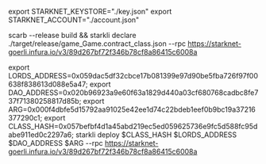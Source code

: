 export STARKNET_KEYSTORE="./key.json"
export STARKNET_ACCOUNT="./account.json"

scarb --release build  && starkli declare  ./target/release/game_Game.contract_class.json  --rpc https://starknet-goerli.infura.io/v3/89d267bf72f346b78cf8a86415c6008a


export LORDS_ADDRESS=0x059dac5df32cbce17b081399e97d90be5fba726f97f00638f838613d088e5a47;
export DAO_ADDRESS=0x020b96923a9e60f63a1829d440a03cf680768cadbc8fe737f71380258817d85b;
export ARG=0x000f4dbfe5d15792aa91025e42ee1d74c22bdeb1eef0b9bc19a37216377290c1;
export CLASS_HASH=0x057befbf4d1a45abd219ec5ed059625736e9fc5d588fc95dabe911ed0c2297a6;
starkli deploy $CLASS_HASH $LORDS_ADDRESS $DAO_ADDRESS $ARG  --rpc https://starknet-goerli.infura.io/v3/89d267bf72f346b78cf8a86415c6008a

